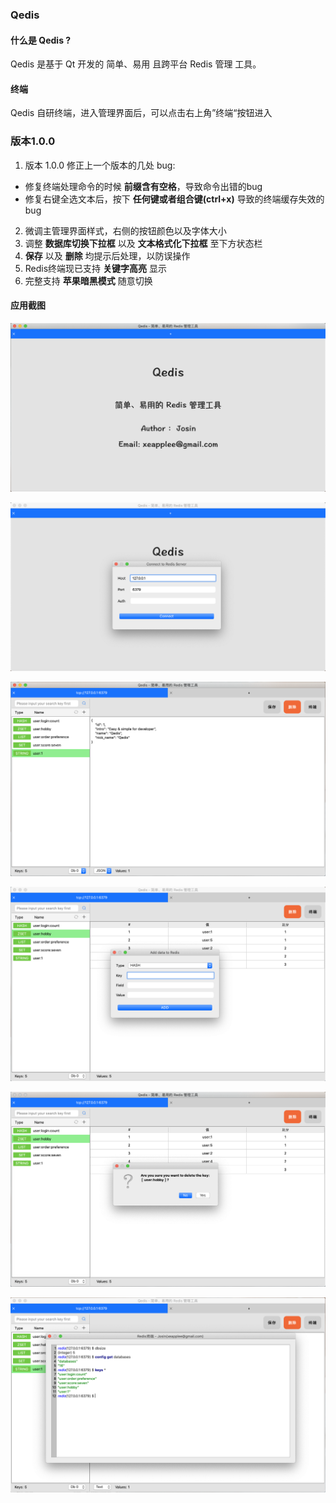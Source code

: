 ### Qedis 



#### 什么是 Qedis ?

 Qedis 是基于 Qt 开发的 简单、易用 且跨平台 Redis 管理 工具。



#### 终端

 Qedis 自研终端，进入管理界面后，可以点击右上角”终端“按钮进入



### 版本1.0.0

1. 版本 1.0.0 修正上一个版本的几处 bug:

- 修复终端处理命令的时候 **前缀含有空格**，导致命令出错的bug
- 修复右键全选文本后，按下 **任何键或者组合键(ctrl+x)** 导致的终端缓存失效的bug

2. 微调主管理界面样式，右侧的按钮颜色以及字体大小
3. 调整 **数据库切换下拉框** 以及 **文本格式化下拉框** 至下方状态栏
4. **保存** 以及 **删除** 均提示后处理，以防误操作
5. Redis终端现已支持 **关键字高亮** 显示
6. 完整支持 **苹果暗黑模式** 随意切换 



#### 应用截图

![](./Qedis-1.png)



![](./Qedis-login.png)



![](./Qedis-STR.png)



![](./Qedis-ADD.png)



![](./Qedis-DELETE.png)



![](./Qedis-Terminal.png)


